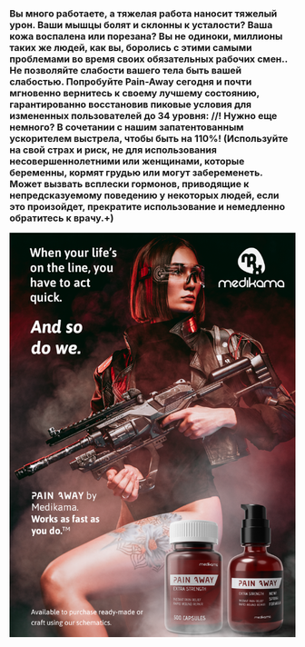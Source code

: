 ### Вы много работаете, а тяжелая работа наносит тяжелый урон. Ваши мышцы болят и склонны к усталости? Ваша кожа воспалена или порезана? Вы не одиноки, миллионы таких же людей, как вы, боролись с этими самыми проблемами во время своих обязательных рабочих смен.. Не позволяйте слабости вашего тела быть вашей слабостью. Попробуйте Pain-Away сегодня и почти мгновенно вернитесь к своему лучшему состоянию, гарантированно восстановив пиковые условия для измененных пользователей до 34 уровня: //! Нужно еще немного? В сочетании с нашим запатентованным ускорителем выстрела, чтобы быть на 110%! (Используйте на свой страх и риск, не для использования несовершеннолетними или женщинами, которые беременны, кормят грудью или могут забеременеть. Может вызвать всплески гормонов, приводящие к непредсказуемому поведению у некоторых людей, если это произойдет, прекратите использование и немедленно обратитесь к врачу.+)
![my image](/resources/lore/pain%20away%20ad.png)
